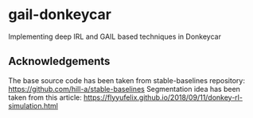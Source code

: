 # gail-donkeycar
Implementing deep IRL and GAIL based techniques in Donkeycar

## Acknowledgements

The base source code has been taken from stable-baselines repository: https://github.com/hill-a/stable-baselines
Segmentation idea has been taken from this article: https://flyyufelix.github.io/2018/09/11/donkey-rl-simulation.html
